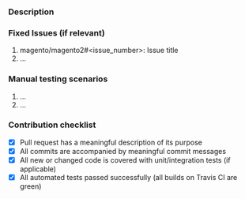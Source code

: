 <!--- Provide a general summary of the Pull Request in the Title above -->

### Description
<!--- Provide a description of the changes proposed in the pull request -->

### Fixed Issues (if relevant)
<!--- Provide a list of fixed issues in the format magento/magento2#<issue_number>, if relevant  -->
1. magento/magento2#<issue_number>: Issue title
2. ...

### Manual testing scenarios
<!--- Provide a set of unambiguous steps to test the proposed code change -->
1. ...
2. ...

### Contribution checklist
 - [x] Pull request has a meaningful description of its purpose
 - [x] All commits are accompanied by meaningful commit messages
 - [x] All new or changed code is covered with unit/integration tests (if applicable)
 - [x] All automated tests passed successfully (all builds on Travis CI are green)